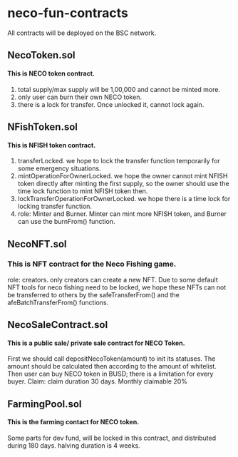 # neco-fun-contracts

All contracts will be deployed on the BSC network.

## NecoToken.sol
#### This is NECO token contract.
1. total supply/max supply will be 1,00,000 and cannot be minted more.
2. only user can burn their own NECO token.
3. there is a lock for transfer. Once unlocked it, cannot lock again.

## NFishToken.sol
#### This is NFISH token contract.
1. transferLocked. we hope to lock the transfer function temporarily for some emergency situations.
2. mintOperationForOwnerLocked. we hope the owner cannot mint NFISH token directly after minting the first supply, so the owner should use the time lock function to mint NFISH token then.
3. lockTransferOperationForOwnerLocked. we hope there is a time lock for locking transfer function.
2. role: Minter and Burner. Minter can mint more NFISH token, and Burner can use the burnFrom() function.

## NecoNFT.sol
### This is NFT contract for the Neco Fishing game.
role: creators. only creators can create a new NFT.
Due to some default NFT tools for neco fishing need to be locked, we hope these NFTs can not be transferred to others by the safeTransferFrom() and the afeBatchTransferFrom() functions.


## NecoSaleContract.sol
#### This is a public sale/ private sale contract for NECO Token.
First we should call depositNecoToken(amount) to init its statuses. The amount should be calculated then according to the amount of whitelist.
Then user can buy NECO token in BUSD; there is a limitation for every buyer.
Claim: claim duration 30 days.
Monthly claimable 20%

## FarmingPool.sol
#### This is the farming contact for NECO token.
Some parts for dev fund, will be locked in this contract, and distributed during 180 days.
halving duration is 4 weeks.




